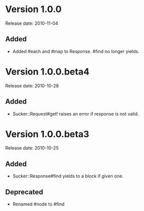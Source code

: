 Version 1.0.0
=============

Release date: 2010-11-04

Added
-----

* Added #each and #map to Response. #find no longer yields.

Version 1.0.0.beta4
===================

Release date: 2010-10-28

Added
-----

* Sucker::Request#get! raises an error if response is not valid.

Version 1.0.0.beta3
===================

Release date: 2010-10-25

Added
-----

* Sucker::Response#find yields to a block if given one.

Deprecated
----------

* Renamed #node to #find

